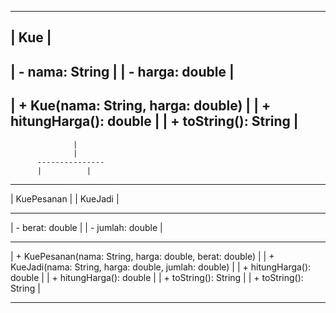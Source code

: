 --------------------------------
|             Kue              |
--------------------------------
| - nama: String               |
| - harga: double              |
--------------------------------
| + Kue(nama: String, harga: double) |
| + hitungHarga(): double      |
| + toString(): String         |
--------------------------------
                  |
                  |
          ---------------
          |          |
  ----------------   ----------------
  | KuePesanan |   |   KueJadi    |
  ----------------   ----------------
  | - berat: double |   | - jumlah: double |
  ----------------   ----------------
  | + KuePesanan(nama: String, harga: double, berat: double) |   | + KueJadi(nama: String, harga: double, jumlah: double) |
  | + hitungHarga(): double      |   | + hitungHarga(): double      |
  | + toString(): String         |   | + toString(): String         |
  ----------------   ----------------
